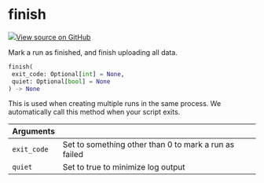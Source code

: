 # finish



[![](https://www.tensorflow.org/images/GitHub-Mark-32px.png)View source on GitHub](https://www.github.com/wandb/client/tree/c505c66a5f9c1530671564dae3e9e230f72f6584/wandb/sdk/wandb_run.py#L3658-L3669)



Mark a run as finished, and finish uploading all data.

```python
finish(
 exit_code: Optional[int] = None,
 quiet: Optional[bool] = None
) -> None
```




This is used when creating multiple runs in the same process.
We automatically call this method when your script exits.

| Arguments | |
| :--- | :--- |
| `exit_code` | Set to something other than 0 to mark a run as failed |
| `quiet` | Set to true to minimize log output |

